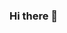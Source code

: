 ### Hi there 👋

<!--
**Minhvuong1998/Minhvuong1998** is a ✨ _special_ ✨ repository because its `README.md` (this file) appears on your GitHub profile.

- 🌱 Contact information:
- 👯 I’m looking to collaborate on ...
- 🤔 I’m looking for help with ...
- 💬 Ask me about ...
- 📫 How to reach me: ...
- 😄 Pronouns: ...
- ⚡ Fun fact: ...
-->
